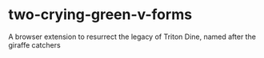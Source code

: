 # two-crying-green-v-forms
A browser extension to resurrect the legacy of Triton Dine, named after the giraffe catchers
